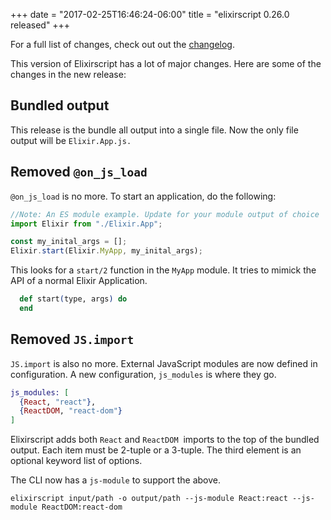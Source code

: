 +++
date = "2017-02-25T16:46:24-06:00"
title = "elixirscript 0.26.0 released"
+++

For a full list of changes, check out out the [changelog](https://github.com/elixirscript/elixirscript/blob/master/CHANGELOG.md).

This version of Elixirscript has a lot of major changes. Here are some of the changes in the new release:

## Bundled output

This release is the bundle all output into a single file. Now the only file output will be `Elixir.App.js.`

## Removed `@on_js_load`

`@on_js_load` is no more. To start an application, do the following:

```js
//Note: An ES module example. Update for your module output of choice
import Elixir from "./Elixir.App";

const my_inital_args = [];
Elixir.start(Elixir.MyApp, my_inital_args);
```

This looks for a `start/2` function in the `MyApp` module. It tries to mimick the API of a normal Elixir Application.

```elixir
  def start(type, args) do
  end
```

## Removed `JS.import`

`JS.import` is also no more. External JavaScript modules are now defined in configuration. A new configuration, `js_modules` is where they go.

```elixir
js_modules: [
  {React, "react"},
  {ReactDOM, "react-dom"}
]
```

Elixirscript adds both `React` and `ReactDOM`  imports to the top of the bundled output. Each item must be 2-tuple or a 3-tuple. The third element is an optional keyword list of options.

The CLI now has a `js-module` to support the above.

`elixirscript input/path -o output/path --js-module React:react --js-module ReactDOM:react-dom`